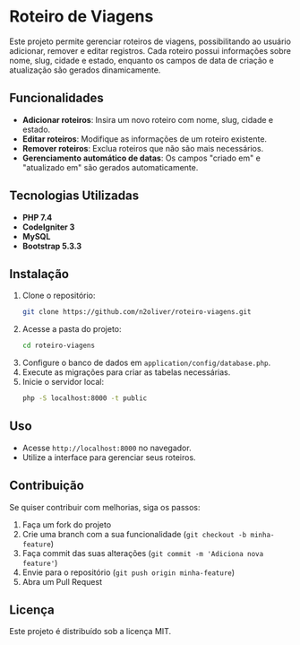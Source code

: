 # Roteiro de Viagens

Este projeto permite gerenciar roteiros de viagens, possibilitando ao usuário adicionar, remover e editar registros. Cada roteiro possui informações sobre nome, slug, cidade e estado, enquanto os campos de data de criação e atualização são gerados dinamicamente.

## Funcionalidades
- **Adicionar roteiros**: Insira um novo roteiro com nome, slug, cidade e estado.
- **Editar roteiros**: Modifique as informações de um roteiro existente.
- **Remover roteiros**: Exclua roteiros que não são mais necessários.
- **Gerenciamento automático de datas**: Os campos "criado em" e "atualizado em" são gerados automaticamente.

## Tecnologias Utilizadas
- **PHP 7.4**
- **CodeIgniter 3**
- **MySQL**
- **Bootstrap 5.3.3**

## Instalação
1. Clone o repositório:
   ```sh
   git clone https://github.com/n2oliver/roteiro-viagens.git
   ```
2. Acesse a pasta do projeto:
   ```sh
   cd roteiro-viagens
   ```
3. Configure o banco de dados em `application/config/database.php`.
4. Execute as migrações para criar as tabelas necessárias.
5. Inicie o servidor local:
   ```sh
   php -S localhost:8000 -t public
   ```

## Uso
- Acesse `http://localhost:8000` no navegador.
- Utilize a interface para gerenciar seus roteiros.

## Contribuição
Se quiser contribuir com melhorias, siga os passos:
1. Faça um fork do projeto
2. Crie uma branch com a sua funcionalidade (`git checkout -b minha-feature`)
3. Faça commit das suas alterações (`git commit -m 'Adiciona nova feature'`)
4. Envie para o repositório (`git push origin minha-feature`)
5. Abra um Pull Request

## Licença
Este projeto é distribuído sob a licença MIT.

